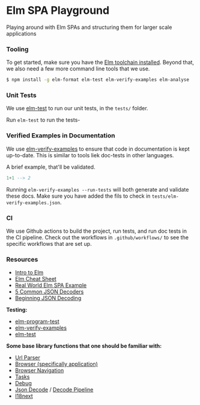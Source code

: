 # Elm SPA Playground
Playing around with Elm SPAs and structuring them for larger scale applications

### Tooling
To get started, make sure you have the [Elm toolchain installed](https://guide.elm-lang.org/install.html). Beyond that, we also need a few more command line tools that we use.

```bash
$ npm install -g elm-format elm-test elm-verify-examples elm-analyse
```

### Unit Tests
We use [elm-test](https://github.com/elm-community/elm-test) to run our unit tests, in the `tests/` folder.

Run `elm-test` to run the tests-

### Verified Examples in Documentation
We use [elm-verify-examples](https://github.com/stoeffel/elm-verify-examples) to ensure that code in documentation is kept up-to-date. This is similar to tools liek doc-tests in other languages.

A brief example, that'll be validated.

```elm
1+1 --> 2
```

Running `elm-verify-examples --run-tests` will both generate and validate these docs. Make sure you have added the fils to check in `tests/elm-verify-examples.json`.

### CI
We use Github actions to build the project, run tests, and run doc tests in the CI pipeline. Check out the workflows in `.github/workflows/` to see the specific workflows that are set up.

### Resources

- [Intro to Elm](https://guide.elm-lang.org)
- [Elm Cheat Sheet](https://github.com/izdi/elm-cheat-sheet)
- [Real World Elm SPA Example](https://github.com/rtfeldman/elm-spa-example)
- [5 Common JSON Decoders](https://thoughtbot.com/blog/5-common-json-decoders)
- [Beginning JSON Decoding](https://elmprogramming.com/decoding-json-part-2.html)

**Testing:**

- [elm-program-test](https://discourse.elm-lang.org/t/elm-program-test-3-0-0-new-docs-support-for-http-and-ports/4235)
- [elm-verify-examples](https://github.com/stoeffel/elm-verify-examples)
- [elm-test](https://github.com/elm-community/elm-test)

**Some base library functions that one should be familiar with:**

- [Url Parser](https://package.elm-lang.org/packages/elm/url/latest/Url-Parser)
- [Browser (specifically application)](https://package.elm-lang.org/packages/elm/browser/latest/Browser#application)
- [Browser Navigation](https://package.elm-lang.org/packages/elm/browser/1.0.0/Browser-Navigation)
- [Tasks](https://package.elm-lang.org/packages/elm/core/1.0.4/Task)
- [Debug](https://package.elm-lang.org/packages/elm-lang/core/3.0.0/Debug)
- [Json Decode](https://package.elm-lang.org/packages/elm-lang/core/5.1.1/Json-Decode) / [Decode Pipeline](https://package.elm-lang.org/packages/NoRedInk/elm-decode-pipeline/latest/)
- [I18next](https://package.elm-lang.org/packages/ChristophP/elm-i18next/latest/I18Next)

